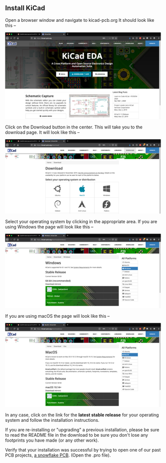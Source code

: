 ## Install KiCad

Open a browser window and navigate to kicad-pcb.org It should look like this –

<img src="../images/KiCad_0.png" width="700"/>


Click on the Download button in the center. This will take you to the download page. It will look like this –

<img src="../images/KiCad_1.png" width="700"/>


Select your operating system by clicking in the appropriate area. If you are using Windows the page will look like this –

<img src="../images/KiCad_2.png" width="700"/>


If you are using macOS the page will look like this –

<img width="700" src="../images/KiCad_3.png"/>


In any case, click on the link for the **latest stable release** for your operating system and follow the installation instructions.

If you are re-installing or "upgrading" a previous installation, please be sure to read the README file in the download to be sure you don't lose any footprints you have made (or any other work).

Verify that your installation was successful by trying to open one of our past PCB projects, [a snowflake PCB](https://github.com/maholli/snowflake/tree/master/snowflake_1). (Open the .pro file). 

